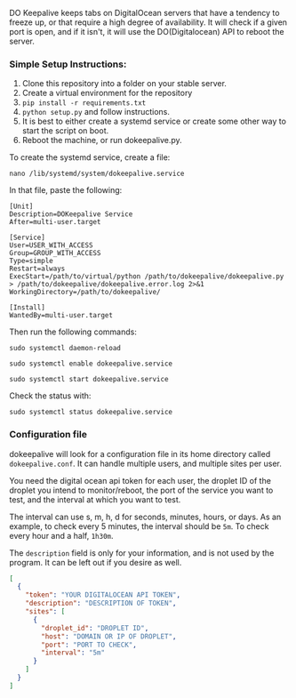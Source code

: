 DO Keepalive keeps tabs on DigitalOcean servers that have a tendency to freeze up, or that require a high degree of
availability. It will check if a given port is open, and if it isn't, it will use the DO(Digitalocean) API to reboot the
server.

### Simple Setup Instructions:

1. Clone this repository into a folder on your stable server.
2. Create a virtual environment for the repository
3. `pip install -r requirements.txt`
4. `python setup.py` and follow instructions.
5. It is best to either create a systemd service or create some other way to start the script on boot.
6. Reboot the machine, or run dokeepalive.py.

To create the systemd service, create a file:

`nano /lib/systemd/system/dokeepalive.service`

In that file, paste the following:

```
[Unit]
Description=DOKeepalive Service
After=multi-user.target

[Service]
User=USER_WITH_ACCESS
Group=GROUP_WITH_ACCESS
Type=simple
Restart=always
ExecStart=/path/to/virtual/python /path/to/dokeepalive/dokeepalive.py > /path/to/dokeepalive/dokeepalive.error.log 2>&1
WorkingDirectory=/path/to/dokeepalive/

[Install]
WantedBy=multi-user.target
```

Then run the following commands:

`sudo systemctl daemon-reload`

`sudo systemctl enable dokeepalive.service`

`sudo systemctl start dokeepalive.service`

Check the status with:

`sudo systemctl status dokeepalive.service`

### Configuration file

dokeepalive will look for a configuration file in its home directory called `dokeepalive.conf`. It can handle multiple
users, and multiple sites per user.

You need the digital ocean api token for each user, the droplet ID of the droplet you intend to monitor/reboot, the port
of the service you want to test, and the interval at which you want to test.

The interval can use s, m, h, d for seconds, minutes, hours, or days. As an example, to check every 5 minutes, the
interval should be `5m`. To check every hour and a half, `1h30m`.

The `description` field is only for your information, and is not used by the program. It can be left out if you desire
as well.

```json
[
  {
    "token": "YOUR DIGITALOCEAN API TOKEN",
    "description": "DESCRIPTION OF TOKEN",
    "sites": [
      {
        "droplet_id": "DROPLET ID",
        "host": "DOMAIN OR IP OF DROPLET",
        "port": "PORT TO CHECK",
        "interval": "5m"
      }
    ]
  }
]
```
